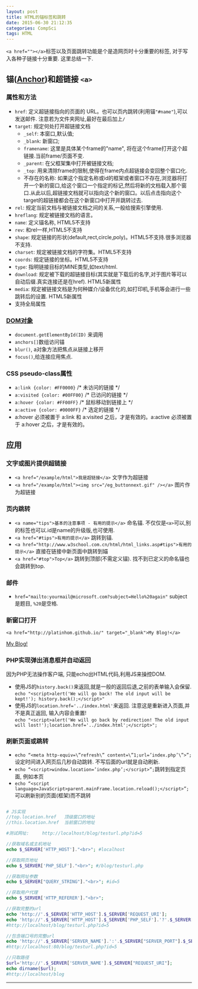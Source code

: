 ```yaml
---
layout: post
title: HTML的锚标签和跳转
date: 2015-06-30 21:12:35
categories: CompSci
tags: HTML
---
```


`<a href=""></a>`标签以及页面跳转功能是个是造网页时十分重要的标签, 对于写入各种子链接十分重要. 这里总结一下.

## 锚([Anchor](http://www.w3school.com.cn/tags/tag_a.asp))和超链接 `<a>`

### 属性和方法

- `href`: 定义超链接指向的页面的 URL。也可以页内跳转(利用锚`"#name"`),可以发送邮件. 注意若为文件夹网址,最好在最后加上`/`
- `target`: 规定何处打开超链接文档 
	- `_self`: 本窗口,默认值; 
	- `_blank`: 新窗口; 
	- `framename`: 这里是具体某个frame的"name", 将在这个frame打开这个超链接.当前frame/页面不变.
	- `_parent`: 在父框架集中打开被链接文档;  
	- `_top`: 用来清除frame的限制,使得在frame内点超链接会变回整个窗口化.
	- 不存在的名称: 如果这个指定名称或id的框架或者窗口不存在,浏览器将打开一个新的窗口,给这个窗口一个指定的标记,然后将新的文档载入那个窗口.从此以后,超链接文档就可以指向这个新的窗口。以后点击指向这个target的超链接都会在这个新窗口中打开并跳转过去.
- `rel`: 规定当前文档与被链接文档之间的关系,一般给搜索引擎使用.
- `hreflang`: 规定被链接文档的语言。
- `name`: 定义锚名称, HTML5不支持
- `rev`: 和rel一样,HTML5不支持
- `shape`: 规定链接的形状(default,rect,circle,poly)。HTML5不支持.很多浏览器不支持.
- `charset`: 规定被链接文档的字符集。HTML5不支持
- `coords`: 规定链接的坐标。HTML5不支持
- `type`: 指明链接目标的MINE类型,如text/html.
- `download`: 规定被下载的超链接目标(其实就是下载后的名字,对于图片等可以自动后缀.真实连接还是在href). HTML5新属性
- `media`: 规定被链接文档是为何种媒介/设备优化的,如打印机,手机等会进行一些跳转后的设置. HTML5新属性
- 支持全局属性

### [DOM对象](http://www.w3school.com.cn/jsref/dom_obj_anchor.asp)

- `document.getElementById(ID)` 来调用
- `anchors[]`数组访问锚
- `blur()`, a对象方法把焦点从链接上移开
- `focus()`,给连接应用焦点.


### CSS pseudo-class属性

- `a:link {color: #FF0000}`		/* 未访问的链接 */
- `a:visited {color: #00FF00}`	/* 已访问的链接 */
- `a:hover {color: #FF00FF}`	/* 鼠标移动到链接上 */
- `a:active {color: #0000FF}`	/* 选定的链接 */
- a:hover 必须被置于 a:link 和 a:visited 之后，才是有效的。a:active 必须被置于 a:hover 之后，才是有效的。

## 应用

### 文字或图片提供超链接

- `<a href="/example/html">我是超链接</a>`  文字作为超链接
- `<a href="/example/html"><img src="/eg_buttonnext.gif" /></a>` 图片作为超链接

### 页内跳转

- `<a name="tips">基本的注意事项 - 有用的提示</a>` 命名锚. 不仅仅是`<a>`可以,别的标签也可以.id是name的升级版,也可使用.
- `<a href="#tips">有用的提示</a>` 跳转到锚.
- `<a href="http://www.w3school.com.cn/html/html_links.asp#tips">有用的提示</a>` 直接在链接中新页面中跳转到媌
- `<a href="#top">Top</a>` 跳转到顶部(不需定义锚). 找不到已定义的命名锚也会跳转到top.

### 邮件

- `href="mailto:yourmail@microsoft.com?subject=Hello%20again"` subject是题目, `%20`是空格.

### 新窗口打开

`<a href="http://platinhom.github.io/" target="_blank">My Blog!</a>`

<a href="http://platinhom.github.io/" target="_blank">My Blog!</a>

### PHP实现弹出消息框并自动返回
因为PHP无法操作客户端, 只能echo出HTML代码,利用JS来操控DOM.

- 使用JS的`history.back()`来返回,就是一般的返回后退,之前的表单输入会保留.  
`echo "<script>alert('We will go back! The old input will be kept!'); history.back();</script>"`
- 使用JS的`location.href='../index.html'`来返回. 注意这是重新进入页面,并不是真正返回, 输入内容会重置!  
`echo "<script>alert('We will go back by redirection! The old input will lost!');location.href='../index.html';</script>";`

### 刷新页面或跳转

- `echo “<meta http-equiv=\”refresh\” content=\”1;url=’index.php’\”>”;`设定时间进入网页后几秒自动跳转. 不写后面的url就是自动刷新.
- `echo “<script>window.location=’index.php’;</script>”;`跳转到指定页面, 例如本页
- `echo “<script language=JavaScript>parent.mainFrame.location.reload();</script>”;` 可以刷新别的页面(框架)而不跳转

~~~ php

# JS实现
//top.location.href   顶级窗口的地址
//this.location.href  当前窗口的地址

#测试网址:     http://localhost/blog/testurl.php?id=5

//获取域名或主机地址 
echo $_SERVER['HTTP_HOST']."<br>"; #localhost

//获取网页地址 
echo $_SERVER['PHP_SELF']."<br>"; #/blog/testurl.php

//获取网址参数 
echo $_SERVER["QUERY_STRING"]."<br>"; #id=5

//获取用户代理 
echo $_SERVER['HTTP_REFERER']."<br>"; 

//获取完整的url
echo 'http://'.$_SERVER['HTTP_HOST'].$_SERVER['REQUEST_URI'];
echo 'http://'.$_SERVER['HTTP_HOST'].$_SERVER['PHP_SELF'].'?'.$_SERVER['QUERY_STRING'];
#http://localhost/blog/testurl.php?id=5

//包含端口号的完整url
echo 'http://'.$_SERVER['SERVER_NAME'].':'.$_SERVER["SERVER_PORT"].$_SERVER["REQUEST_URI"]; 
#http://localhost:80/blog/testurl.php?id=5

//只取路径
$url='http://'.$_SERVER['SERVER_NAME'].$_SERVER["REQUEST_URI"]; 
echo dirname($url);
#http://localhost/blog
~~~

---
